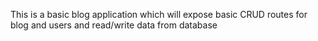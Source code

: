 This is a basic blog application which will expose basic CRUD routes for blog and users and read/write data from database
